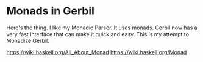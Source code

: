 # Monads in Gerbil

Here's the thing. I like my Monadic Parser. It uses monads. Gerbil now has a very fast Interface that can make it quick and easy. This is my attempt to Monadize Gerbil.

<https://wiki.haskell.org/All_About_Monad> <https://wiki.haskell.org/Monad>
